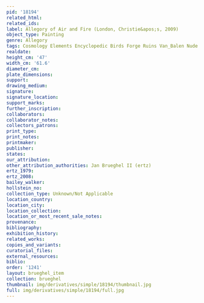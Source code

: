 ```yaml
---
pid: '18194'
related_html: 
related_ids: 
label: Allegory of Air and Fire (London, Christie&apos;s, 2009)
object_type: Painting
genre: Allegory
tags: Cosmology Elements Encyclopedic Birds Forge Ruins Van_Balen Nude Landscape Armor
realdate: 
height_cm: '47'
width_cm: '61.6'
diameter_cm: 
plate_dimensions: 
support: 
drawing_medium: 
signature: 
signature_location: 
support_marks: 
further_inscription: 
collaborators: 
collaborator_notes: 
collectors_patrons: 
print_type: 
print_notes: 
printmaker: 
publisher: 
states: 
our_attribution: 
other_attribution_authorities: Jan Brueghel II (ertz)
ertz_1979: 
ertz_2008: 
bailey_walker: 
hollstein_no: 
collection_type: Unknown/Not Applicable
location_country: 
location_city: 
location_collection: 
location_or_most_recent_sale_notes: 
provenance: 
bibliography: 
exhibition_history: 
related_works: 
copies_and_variants: 
curatorial_files: 
external_resources: 
biblio: 
order: '1241'
layout: brueghel_item
collection: brueghel
thumbnail: img/derivatives/simple/18194/thumbnail.jpg
full: img/derivatives/simple/18194/full.jpg
---
```

